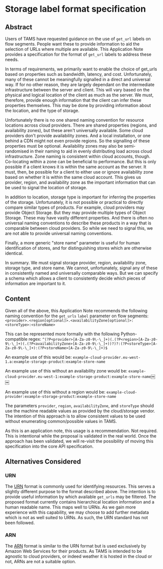 # Storage label format specification

## Abstract

Users of TAMS have requested guidance on the use of `get_url` labels on flow segments.
People want these to provide information to aid the selection of URLs where multiple are available.
This Application Note provides a specification for the format of `get_url` labels to address these needs.

In terms of requirements, we primarily want to enable the choice of get_urls based on properties such as bandwidth, latency, and cost.
Unfortunately, many of these cannot be meaningfully signalled in a direct and universal way.
If for no other reason, they are largely dependant on the intermediate infrastructure between the server and client.
This will vary based on the physical and logical location of the client as much as the server.
We must, therefore, provide enough information that the client can infer these properties themselves.
This may be done by providing information about the location, and the type of storage.

Unfortunately there is no one shared naming convention for resource locations across cloud providers.
There are shared properties (regions, and availability zones), but these aren't universally available.
Some cloud providers don't provide availability zones.
And a local installation, or one behind a CDN might not even provide regions.
So the signalling of these properties must be optional.
Availability zones may also be semi-randomised in their naming to aid in evenly distributing load across cloud infrastructure.
Zone naming is consistent within cloud accounts, though.
Co-locating within a zone can be beneficial to performance.
But this is only possible if a client knows it is within the same account as the server.
It must, then, be possible for a client to either use or ignore availability zone based on whether it is within the same cloud account.
This gives us provider, region, and availability zone as the important information that can be used to signal the location of storage.

In addition to location, storage type is important for inferring the properties of the storage.
Unfortunately, it is not possible or practical to directly compare similar types of products.
For example, cloud providers may provide Object Storage.
But they may provide multiple types of Object Storage.
These may have vastly different properties.
And there is often no universal naming conventions to describe these products in a way that is comparable between cloud providers.
So while we need to signal this, we are not able to provide universal naming conventions.

Finally, a more generic "store name" parameter is useful for human identification of stores, and for distinguishing stores which are otherwise identical.

In summary.
We must signal storage provider, region, availability zone, storage type, and store name.
We cannot, unfortunately, signal any of these in consistently named and universally comparable ways.
But we can specify a schema which allows a client to consistently decide which pieces of information are important to it.

## Content

Given all of the above, this Application Note recommends the following naming convention for the `get_urls` `label` parameter on flow segments:
`<provider>.<region[optional]>.<availabilityZone[optional]>:<storeType>:<storeName>`

This can be represented more formally with the following Python-compatible regex:
`^(?P<provider>[A-Za-z0-9\-\_]+)(.(?P<region>[A-Za-z0-9\-\_]+)(.(?P<availabilityZone>[A-Za-z0-9\-\_]+))?)?:(?P<storeType>[A-Za-z0-9\-\_]+):(?P<storeName>[A-Za-z0-9\-\_]+)$`

An example use of this would be:
`example-cloud-provider.eu-west-1.a:example-storage-product:example-store-name`

An example use of this without an availability zone would be:
`example-cloud-provider.eu-west-1:example-storage-product:example-store-name`￼￼

An example use of this without a region would be:
`example-cloud-provider:example-storage-product:example-store-name`

The parameters `provider`, `region`, `availabilityZone`, and `storeType` should use the machine readable values as provided by the cloud/storage vendor.
The intention of this approach is to allow consistent values to be used without enumerating common/possible values in TAMS.

As this is an application note, this usage is a recommendation.
Not required.
This is intentional while the proposal is validated in the real world.
Once the approach has been validated, we will re-visit the possibility of moving this specification into the core API specification.

## Alternatives Considered

### URN

The [URN](https://datatracker.ietf.org/doc/html/rfc2141) format is commonly used for identifying resources.
This serves a slightly different purpose to the format described above.
The intention is to provide useful information by which available `get_urls` may be filtered.
The proposed format currently contains hierarchical location information and a human readable name.
This maps well to URNs.
As we gain more experience with this capability, we may choose to add further metadata which is not as well suited to URNs.
As such, the URN standard has not been followed.

### ARN

The [ARN](https://docs.aws.amazon.com/IAM/latest/UserGuide/reference-arns.html) format is similar to the URN format but is used exclusively by Amazon Web Services for their products.
As TAMS is intended to be agnostic to cloud providers, or indeed weather it is hosted in the cloud or not, ARNs are not a suitable option.